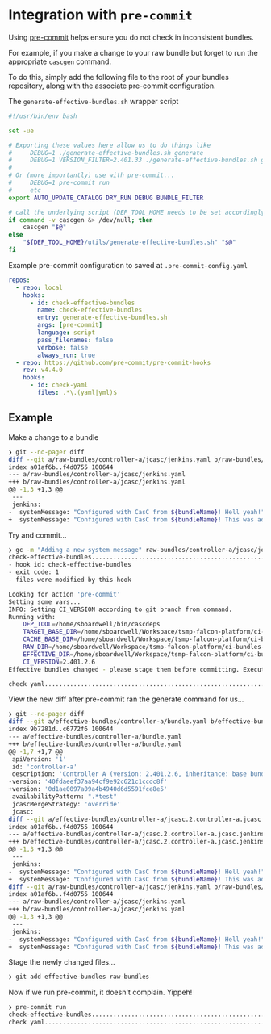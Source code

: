 # Integration with `pre-commit`

Using [pre-commit](https://pre-commit.com/) helps ensure you do not check in inconsistent bundles.

For example, if you make a change to your raw bundle but forget to run the appropriate `cascgen` command.

To do this, simply add the following file to the root of your bundles repository, along with the associate pre-commit configuration.

The `generate-effective-bundles.sh` wrapper script

```sh
#!/usr/bin/env bash

set -ue

# Exporting these values here allow us to do things like
#     DEBUG=1 ./generate-effective-bundles.sh generate
#     DEBUG=1 VERSION_FILTER=2.401.33 ./generate-effective-bundles.sh generate
#
# Or (more importantly) use with pre-commit...
#     DEBUG=1 pre-commit run
#     etc
export AUTO_UPDATE_CATALOG DRY_RUN DEBUG BUNDLE_FILTER

# call the underlying script (DEP_TOOL_HOME needs to be set accordingly if not using cascgen)
if command -v cascgen &> /dev/null; then
    cascgen "$@"
else
    "${DEP_TOOL_HOME}/utils/generate-effective-bundles.sh" "$@"
fi
```

Example pre-commit configuration to saved at `.pre-commit-config.yaml`

```yaml
repos:
  - repo: local
    hooks:
      - id: check-effective-bundles
        name: check-effective-bundles
        entry: generate-effective-bundles.sh
        args: [pre-commit]
        language: script
        pass_filenames: false
        verbose: false
        always_run: true
  - repo: https://github.com/pre-commit/pre-commit-hooks
    rev: v4.4.0
    hooks:
      - id: check-yaml
        files: .*\.(yaml|yml)$
```

## Example

Make a change to a bundle

```sh
❯ git --no-pager diff
diff --git a/raw-bundles/controller-a/jcasc/jenkins.yaml b/raw-bundles/controller-a/jcasc/jenkins.yaml
index a01af6b..f4d0755 100644
--- a/raw-bundles/controller-a/jcasc/jenkins.yaml
+++ b/raw-bundles/controller-a/jcasc/jenkins.yaml
@@ -1,3 +1,3 @@
 ---
 jenkins:
-  systemMessage: "Configured with CasC from ${bundleName}! Hell yeah!"
+  systemMessage: "Configured with CasC from ${bundleName}! This was added without regenerating!"
```

Try and commit...

```sh
❯ gc -m "Adding a new system message" raw-bundles/controller-a/jcasc/jenkins.yaml
check-effective-bundles..................................................Failed
- hook id: check-effective-bundles
- exit code: 1
- files were modified by this hook

Looking for action 'pre-commit'
Setting some vars...
INFO: Setting CI_VERSION according to git branch from command.
Running with:
    DEP_TOOL=/home/sboardwell/bin/cascdeps
    TARGET_BASE_DIR=/home/sboardwell/Workspace/tsmp-falcon-platform/ci-bundles-controllers-git-sync-effective/target
    CACHE_BASE_DIR=/home/sboardwell/Workspace/tsmp-falcon-platform/ci-bundles-controllers-git-sync-effective/.cache
    RAW_DIR=/home/sboardwell/Workspace/tsmp-falcon-platform/ci-bundles-controllers-git-sync-effective/raw-bundles
    EFFECTIVE_DIR=/home/sboardwell/Workspace/tsmp-falcon-platform/ci-bundles-controllers-git-sync-effective/effective-bundles
    CI_VERSION=2.401.2.6
Effective bundles changed - please stage them before committing. Execution log: /tmp/pre-commit.check-effective-bundles.log

check yaml...............................................................Passed
```

View the new diff after pre-commit ran the generate command for us...

```sh
❯ git --no-pager diff
diff --git a/effective-bundles/controller-a/bundle.yaml b/effective-bundles/controller-a/bundle.yaml
index 9b7281d..c6772f6 100644
--- a/effective-bundles/controller-a/bundle.yaml
+++ b/effective-bundles/controller-a/bundle.yaml
@@ -1,7 +1,7 @@
 apiVersion: '1'
 id: 'controller-a'
 description: 'Controller A (version: 2.401.2.6, inheritance: base bundle-a controller-a)'
-version: '40fdaeef37aa94cf9e92c621c1ccdc8f'
+version: '0d1ae0097a09a4b4940d6d5591fce8e5'
 availabilityPattern: ".*test"
 jcascMergeStrategy: 'override'
 jcasc:
diff --git a/effective-bundles/controller-a/jcasc.2.controller-a.jcasc.jenkins.yaml b/effective-bundles/controller-a/jcasc.2.controller-a.jcasc.jenkins.yaml
index a01af6b..f4d0755 100644
--- a/effective-bundles/controller-a/jcasc.2.controller-a.jcasc.jenkins.yaml
+++ b/effective-bundles/controller-a/jcasc.2.controller-a.jcasc.jenkins.yaml
@@ -1,3 +1,3 @@
 ---
 jenkins:
-  systemMessage: "Configured with CasC from ${bundleName}! Hell yeah!"
+  systemMessage: "Configured with CasC from ${bundleName}! This was added without regenerating!"
diff --git a/raw-bundles/controller-a/jcasc/jenkins.yaml b/raw-bundles/controller-a/jcasc/jenkins.yaml
index a01af6b..f4d0755 100644
--- a/raw-bundles/controller-a/jcasc/jenkins.yaml
+++ b/raw-bundles/controller-a/jcasc/jenkins.yaml
@@ -1,3 +1,3 @@
 ---
 jenkins:
-  systemMessage: "Configured with CasC from ${bundleName}! Hell yeah!"
+  systemMessage: "Configured with CasC from ${bundleName}! This was added without regenerating!"
```

Stage the newly changed files...

```sh
❯ git add effective-bundles raw-bundles
```

Now if we run pre-commit, it doesn't complain. Yippeh!

```sh
❯ pre-commit run
check-effective-bundles..................................................Passed
check yaml...............................................................Passed
```
